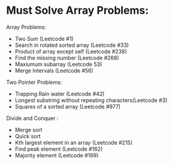 # Must Solve Array Problems:

Array Problems:
  - Two Sum (Leetcode #1)
  - Search in rotated sorted array (Leetcode #33)
  - Product of array except self (Leetcode #238)
  - Find the missing number (Leetcode #268)
  - Maxiumum subarray (Leetcode 53)
  - Merge Intervals (Leetcode #56)

Two Pointer Problems:
  - Trapping Rain water (Leetcode #42)
  - Longest substring without repeating characters(Leetcode #3)
  - Squares of a sorted array (Leetcode #977)

Divide and Conquer :
  - Merge sort
  - Quick sort
  - Kth largest element in an array (Leetcode #215)
  - Find peak element (Leetcode #162)
  - Majority element (Leetcode #169)